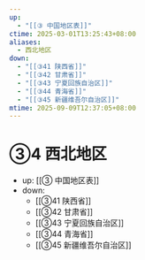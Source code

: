 ```yaml
---
up:
  - "[[③ 中国地区表]]"
ctime: 2025-03-01T13:25:43+08:00
aliases:
  - 西北地区
down:
  - "[[③41 陕西省]]"
  - "[[③42 甘肃省]]"
  - "[[③43 宁夏回族自治区]]"
  - "[[③44 青海省]]"
  - "[[③45 新疆维吾尔自治区]]"
mtime: 2025-09-09T12:37:05+08:00
---
```


# ③4 西北地区

- up: [[③ 中国地区表]]
- down:	
	- [[③41 陕西省]]
	- [[③42 甘肃省]]
	- [[③43 宁夏回族自治区]]
	- [[③44 青海省]]
	- [[③45 新疆维吾尔自治区]]
	

